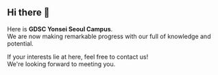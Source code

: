 ## Hi there 👋

Here is **GDSC Yonsei Seoul Campus**. \
We are now making remarkable progress with our full of knowledge and potential.

If your interests lie at here, feel free to contact us! \
We're looking forward to meeting you.
